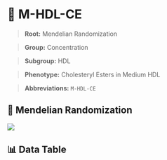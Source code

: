 # 🧪 M-HDL-CE

> **Root:** Mendelian Randomization

> **Group:** Concentration  

> **Subgroup:** HDL

> **Phenotype:** Cholesteryl Esters in Medium HDL  

> **Abbreviations:** `M-HDL-CE`

## 🧬 Mendelian Randomization  

<img src="/MR/Figures/Inverse/MhengxianHDLhengxianCE.png"/>


## 📊 Data Table


<CsvTableMRI src="/MR_Data/Inverse/MhengxianHDLhengxianCE.csv"/>
